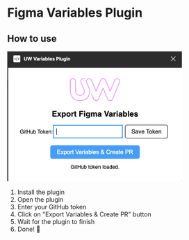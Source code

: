 # Figma Variables Plugin

## How to use

![screenshot](./src/app/assets/screenshot.png)

1. Install the plugin
2. Open the plugin
3. Enter your GitHub token
4. Click on "Export Variables & Create PR" button
5. Wait for the plugin to finish
6. Done! 🎉